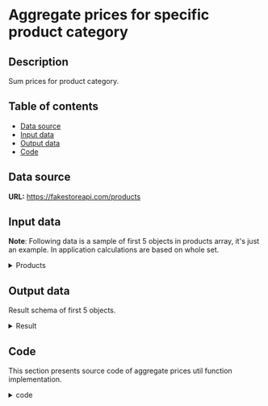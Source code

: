 # Aggregate prices for specific product category

## Description

Sum prices for product category.

## Table of contents

- [Data source](#data-source)
- [Input data](#input-data)
- [Output data](#output-data)
- [Code](#code)

## Data source

<b>URL:</b> https://fakestoreapi.com/products

## Input data

<b>Note</b>: Following data is a sample of first 5 objects in products array, it's just an example.
In application calculations are based on whole set.

<details>

<summary>Products</summary>

```json
[
  {
    "id": 1,
    "title": "Fjallraven - Foldsack No. 1 Backpack, Fits 15 Laptops",
    "price": 109.95,
    "description": "Your perfect pack for everyday use and walks in the forest. Stash your laptop (up to 15 inches) in the padded sleeve, your everyday",
    "category": "men's clothing",
    "image": "https://fakestoreapi.com/img/81fPKd-2AYL._AC_SL1500_.jpg",
    "rating": {
      "rate": 3.9,
      "count": 120
    }
  },
  {
    "id": 2,
    "title": "Mens Casual Premium Slim Fit T-Shirts ",
    "price": 22.3,
    "description": "Slim-fitting style, contrast raglan long sleeve, three-button henley placket, light weight & soft fabric for breathable and comfortable wearing. And Solid stitched shirts with round neck made for durability and a great fit for casual fashion wear and diehard baseball fans. The Henley style round neckline includes a three-button placket.",
    "category": "men's clothing",
    "image": "https://fakestoreapi.com/img/71-3HjGNDUL._AC_SY879._SX._UX._SY._UY_.jpg",
    "rating": {
      "rate": 4.1,
      "count": 259
    }
  },
  {
    "id": 3,
    "title": "Mens Cotton Jacket",
    "price": 55.99,
    "description": "great outerwear jackets for Spring/Autumn/Winter, suitable for many occasions, such as working, hiking, camping, mountain/rock climbing, cycling, traveling or other outdoors. Good gift choice for you or your family member. A warm hearted love to Father, husband or son in this thanksgiving or Christmas Day.",
    "category": "men's clothing",
    "image": "https://fakestoreapi.com/img/71li-ujtlUL._AC_UX679_.jpg",
    "rating": {
      "rate": 4.7,
      "count": 500
    }
  },
  {
    "id": 4,
    "title": "Mens Casual Slim Fit",
    "price": 15.99,
    "description": "The color could be slightly different between on the screen and in practice. / Please note that body builds vary by person, therefore, detailed size information should be reviewed below on the product description.",
    "category": "men's clothing",
    "image": "https://fakestoreapi.com/img/71YXzeOuslL._AC_UY879_.jpg",
    "rating": {
      "rate": 2.1,
      "count": 430
    }
  },
  {
    "id": 5,
    "title": "John Hardy Women's Legends Naga Gold & Silver Dragon Station Chain Bracelet",
    "price": 695,
    "description": "From our Legends Collection, the Naga was inspired by the mythical water dragon that protects the ocean's pearl. Wear facing inward to be bestowed with love and abundance, or outward for protection.",
    "category": "jewelery",
    "image": "https://fakestoreapi.com/img/71pWzhdJNwL._AC_UL640_QL65_ML3_.jpg",
    "rating": {
      "rate": 4.6,
      "count": 400
    }
  }
]
```

</details>

## Output data

Result schema of first 5 objects.

<details>

<summary>Result</summary>

```json
[
  { "category": "men's clothing", "total": 204.23 },
  { "category": "jewelery", "total": 695 }
]
```

</details>

## Code

This section presents source code of aggregate prices util function implementation.

<details>

<summary>code</summary>

```javascript
const aggregateCategoryPrices = async () => {
  const products = await getProducts();

  // pick only category and price from product schema
  const productsWithCategoryAndPrice = _.map(products, (product) =>
    _.pick(product, ["category", "price"])
  );

  // group by category and sum prices for this category
  const res = _(productsWithCategoryAndPrice)
    .groupBy("category")
    .map((items, category) => ({ category, total: _.sumBy(items, "price") }))
    .value();

  return res;
};
```

</details>
